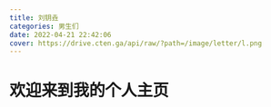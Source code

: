 ```yaml
---
title: 刘钥垚
categories: 男生们
date: 2022-04-21 22:42:06
cover: https://drive.cten.ga/api/raw/?path=/image/letter/l.png
---
```

# 欢迎来到我的个人主页